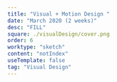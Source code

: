 ```yaml
---
title: "Visual + Motion Design "
date: "March 2020 (2 weeks)"
desc: "FILL"
square: ./visualDesign/cover.png
order: 6
worktype: "sketch"
content: "notIndex"
useTemplate: false
tag: "Visual Design"
---
```


<style>


</style>